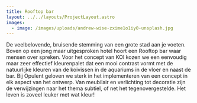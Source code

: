```yaml
---
title: Rooftop bar
layout: ../../layouts/ProjectLayout.astro
images:
  - image: /images/uploads/andrew-wise-zxime1o1iy0-unsplash.jpg
---
```

<!--StartFragment-->

De veelbelovende, bruisende stemming van een grote stad aan je voeten. Boven op een jong maar uitgesproken hotel hoort een Rooftop bar waar mensen over spreken. Voor het concept van KOI kozen we een eenvoudig maar zeer effectief kleurenpalet dat een mooi contrast vormt met de natuurlijke kleuren van de koivissen in de aquariums in de vloer en naast de bar. Bij Opulent geloven we sterk in het implementeren van een concept in elk aspect van het ontwerp. Van meubilair en verlichting tot decoratie zijn de verwijzingen naar het thema subtiel, of net het tegenovergestelde. Het leven is zoveel leuker met wat kleur!

<!--EndFragment-->